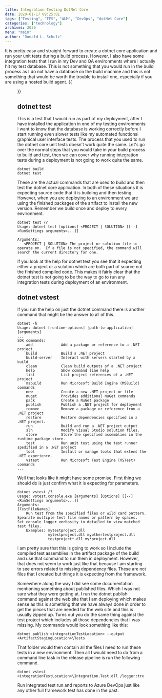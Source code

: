 ```yaml
---
title: Integration Testing DotNet Core
date: 2020-01-17 09:25:01
tags: ["Testing", "TFS", "ALM", "DevOps", "dotNet Core"]
categories: ["technology"]
archives: 2020
menu: "main"
author: "Donald L. Schulz"
---
```

It is pretty easy and straight forward to create a dotnet core application and run your unit tests during a build process.  However, I also have some integration tests that I run in my Dev and QA environments where I actually hit my test database.  This is not something that you would run in the build process as I do not have a database on the build machine and this is not something that would be worth the trouble to install one, especially if you are using a hosted build agent.
{{<figure src="/images/ASPNetCore.jpg" alt="Integration Testing dotNet Core">}}
## dotnet test
This is a test that I would run as part of my deployment, after I have installed the application in one of my testing environments I want to know that the database is working correctly before I start running even slower tests like my automated functional graphical user interface tests.  The process that you used to run the dotnet core unit tests doesn't work quite the same.  Let's go over the normal steps that you would take in your build process to build and test, then we can cover why running integration tests during a deployment is not going to work quite the same.

```
dotnet build
dotnet test
```
These are the actual commands that are used to build and then test the dotnet core application.  In both of these situations it is expecting source code that it is building and then testing.  However, when you are deploying to an environment we are using the finished packages of the artifact to install the new version.  Remember we build once and deploy to every environment.
```
dotnet test /?
Usage: dotnet test [options] <PROJECT | SOLUTION> [[--] <RunSettings arguments>...]]

Arguments:
   <PROJECT | SOLUTION> The project or solution file to operate on.  If a file is not specified, the command will search the current directory for one.
```

If you look at the help for dotnet test you see that it expecting either a project or a solution which are both part of source not the finished compiled code.  This makes it fairly clear that the dotnet test is not going to be the way to go to run any integration tests during deployment of an environment.

## dotnet vstest
If you run the help on just the dotnet command there is another command that might be the answer to all of this.
```
dotnet -h
Usage: dotnet [runtime-options] [path-to-application] [arguments]
...
SDK commands:
    add             Add a package or reference to a .NET project
    build           Build a .NET project
    build-server    Interact with servers started by a build
    clean           Clean build outputs of a .NET project
    help            Show command line help
    list            List project references of a .NET project
    msbuild         Run Microsoft Build Engine (MSBuild) commands
    new             Create a new .NET project or file
    nuget           Provides additional NuGet commands
    pack            Create a NuGet package
    publish         Publish a .NET project for deployment
    remove          Remove a package or reference from a .NET project
    restore         Restore dependencies specified in a .NET project.
    run             Build and run a .NET project output
    sln             Modify Visual Studio solution files.
    store           Store the specified assemblies in the runtime package store.
    test            Run unit test using the test runner spedified in a .NET project
    tool            Install or manage tools that extend the .NET experience.
    vstest          Run Microsoft Test Engine (VSTest) commands
...
```
Well that looks like it might have some promise.  First thing we should do is just confirm what it is expecting for parameters.
```
dotnet vstest /?
Usage: vstest.console.exe [arguments] [Options] [[--] <RunSettings arguments>...]]
Arguments:
[TestFileNames]
    Run test from the specified files or wild card pattern.  Spearate multiple test file names or pattern by spaces.  Set console logger verbosity to detailed to view matched test files.
    Examples: mytestproject.dll
              mytestproject.dll myothertestproject.dll
              testproject*.dll my*project.dll
```
I am pretty sure that this is going to work so I include the compiled test assemblies in the artifact package of the build and use that command to run them in deployment.  However, that does not seem to work just like that because I am starting to see errors related to missing dependency files.  These are not files that I created but things it is expecting from the framework.

Somewhere along the way I did see some documentation mentioning something about published files.  Which I was not sure what they were getting at.  I run the dotnet publish command against the web site that I am deploying which makes sense as this is something that we have always done in order to get the pieces that are needed for the web site and this is usually zipped up.  Turns out you do the same thing against the test project which includes all those dependencies that I was missing.  My commands would look something like this:
```
dotnet publish <integrationTestLocation> --output <ArtifactStagingLocation>\Tests
```
That folder would then contain all the files I need to run these tests in a new environment.  Then all I would need to do from a command line task in the release pipeline is run the following command.
```
dotnet vstest <integrationTestLocation>\Integration.Test.dll /logger:trx
```
Run integrated test run and reports to Azure DevOps just like any other full framework test has done in the past.